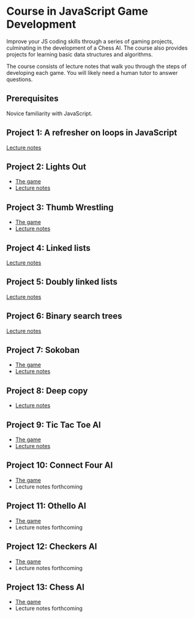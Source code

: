 # Course in JavaScript Game Development

Improve your JS coding skills through a series of gaming projects, culminating
in the development of a Chess AI.  The course
also provides projects for learning basic data structures and algorithms.

The course consists of lecture notes that walk you through the steps
of developing each game. You will likely need a human
tutor to answer questions.

## Prerequisites

Novice familiarity with JavaScript. 

## Project 1: A refresher on loops in JavaScript

[Lecture notes](https://github.com/mikegagnon/loops)


## Project 2: Lights Out

- [The game](https://mikegagnon.github.io/lights-out/)
- [Lecture notes](https://github.com/mikegagnon/lights-out/blob/master/README.md)

## Project 3: Thumb Wrestling

- [The game](https://mikegagnon.github.io/thumb-wrestling/)
- [Lecture notes](https://github.com/mikegagnon/thumb-wrestling/blob/master/README.md)

## Project 4: Linked lists

[Lecture notes](https://github.com/mikegagnon/linked-lists/blob/master/README.md)

## Project 5: Doubly linked lists

[Lecture notes](https://github.com/mikegagnon/dlists/blob/master/README.md)

## Project 6: Binary search trees

[Lecture notes](https://github.com/mikegagnon/bst/blob/master/README.md)

## Project 7: Sokoban

- [The game](https://mikegagnon.github.io/sokoban/)
- [Lecture notes](https://github.com/mikegagnon/sokoban/blob/master/README.md)

## Project 8: Deep copy

- [Lecture notes](https://github.com/mikegagnon/deep-copy/blob/master/README.md)

## Project 9: Tic Tac Toe AI

- [The game](https://mikegagnon.github.io/tic-tac-toe/)
- [Lecture notes](https://github.com/mikegagnon/tic-tac-toe/blob/master/README.md)

## Project 10: Connect Four AI

- [The game](https://mikegagnon.github.io/connect-four/)
- Lecture notes forthcoming

## Project 11: Othello AI

- [The game](https://mikegagnon.github.io/othello/)
- Lecture notes forthcoming

## Project 12: Checkers AI

- [The game](https://mikegagnon.github.io/checkers/)
- Lecture notes forthcoming

## Project 13: Chess AI

- [The game](https://mikegagnon.github.io/chess/)
- Lecture notes forthcoming

